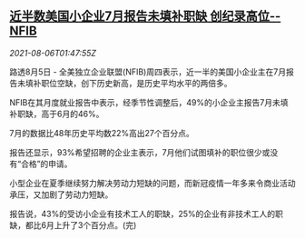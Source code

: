 <!--1628215262000-->
[近半数美国小企业7月报告未填补职缺 创纪录高位--NFIB](https://cn.reuters.com/article/us-nfib-small-business-job-0806-idCNKBS2F7053)
------

<div><i>2021-08-06T01:47:55Z</i></div><p>路透8月5日 - 全美独立企业联盟(NFIB)周四表示，近一半的美国小企业主在7月报告未填补职位空缺，创下历史新高，是历史平均水平的两倍多。</p><p>NFIB在其月度就业报告中表示，经季节性调整后，49%的小企业主报告7月未填补职缺，高于6月的46%。</p><p>7月的数据比48年历史平均数22%高出27个百分点。</p><p>报告还显示，93%希望招聘的企业主表示，7月他们试图填补的职位很少或没有“合格”的申请。</p><p>小型企业在夏季继续努力解决劳动力短缺的问题，而新冠疫情一年多来令商业活动承压，又加剧了劳动力短缺。</p><p>报告说，43%的受访小企业有技术工人的职缺，25%的企业有非技术工人的职缺，都比6月上升了3个百分点。(完)</p>
